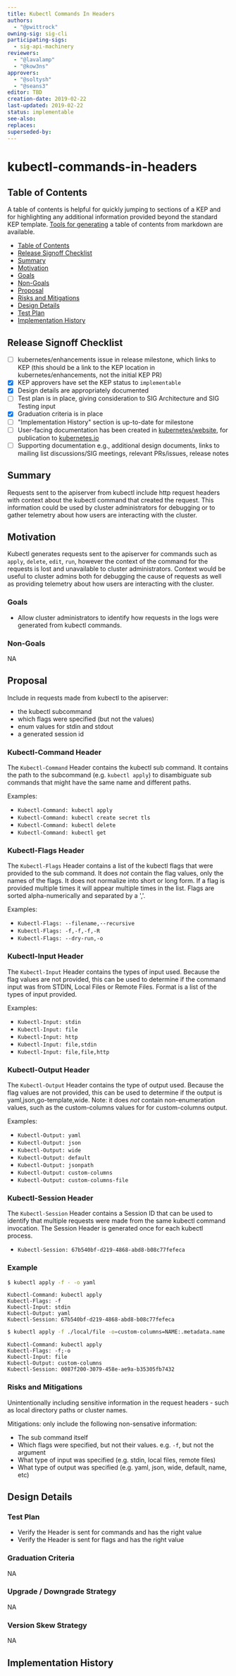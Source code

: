 ```yaml
---
title: Kubectl Commands In Headers
authors:
  - "@pwittrock"
owning-sig: sig-cli
participating-sigs:
  - sig-api-machinery
reviewers:
  - "@lavalamp"
  - "@kow3ns"
approvers:
  - "@soltysh"
  - "@seans3"
editor: TBD
creation-date: 2019-02-22
last-updated: 2019-02-22
status: implementable
see-also:
replaces:
superseded-by:
---
```


# kubectl-commands-in-headers


## Table of Contents

A table of contents is helpful for quickly jumping to sections of a KEP and for highlighting any additional information provided beyond the standard KEP template.
[Tools for generating][] a table of contents from markdown are available.

- [Table of Contents](#table-of-contents)
- [Release Signoff Checklist](#release-signoff-checklist)
- [Summary](#summary)
- [Motivation](#motivation)
- [Goals](#goals)
- [Non-Goals](#non-goals)
- [Proposal](#proposal)
- [Risks and Mitigations](#risks-and-mitigations)
- [Design Details](#design-details)
- [Test Plan](#test-plan)
- [Implementation History](#implementation-history)

[Tools for generating]: https://github.com/ekalinin/github-markdown-toc

## Release Signoff Checklist

- [ ] kubernetes/enhancements issue in release milestone, which links to KEP (this should be a link to the KEP location in kubernetes/enhancements, not the initial KEP PR)
- [x] KEP approvers have set the KEP status to `implementable`
- [x] Design details are appropriately documented
- [ ] Test plan is in place, giving consideration to SIG Architecture and SIG Testing input
- [x] Graduation criteria is in place
- [ ] "Implementation History" section is up-to-date for milestone
- [ ] User-facing documentation has been created in [kubernetes/website], for publication to [kubernetes.io]
- [ ] Supporting documentation e.g., additional design documents, links to mailing list discussions/SIG meetings, relevant PRs/issues, release notes

[kubernetes.io]: https://kubernetes.io/
[kubernetes/enhancements]: https://github.com/kubernetes/enhancements/issues
[kubernetes/kubernetes]: https://github.com/kubernetes/kubernetes
[kubernetes/website]: https://github.com/kubernetes/website

## Summary

Requests sent to the apiserver from kubectl include http request headers with context about the kubectl command that
created the request.  This information could be used by cluster administrators for debugging or
to gather telemetry about how users are interacting with the cluster.


## Motivation

Kubectl generates requests sent to the apiserver for commands such as `apply`, `delete`, `edit`, `run`, however
the context of the command for the requests is lost and unavailable to cluster administrators.  Context would be
useful to cluster admins both for debugging the cause of requests as well as providing telemetry about how users
are interacting with the cluster.

### Goals

- Allow cluster administrators to identify how requests in the logs were generated from
  kubectl commands.

### Non-Goals

NA

## Proposal

Include in requests made from kubectl to the apiserver:

- the kubectl subcommand
- which flags were specified (but not the values)
- enum values for stdin and stdout
- a generated session id

### Kubectl-Command Header

The `Kubectl-Command` Header contains the kubectl sub command.  It contains
the path to the subcommand (e.g. `kubectl apply`) to disambiguate sub commands
that might have the same name and different paths.

Examples:

- `Kubectl-Command: kubectl apply`
- `Kubectl-Command: kubectl create secret tls` 
- `Kubectl-Command: kubectl delete`
- `Kubectl-Command: kubectl get`

### Kubectl-Flags Header

The `Kubectl-Flags` Header contains a list of the kubectl flags that were provided to the sub
command.  It does *not* contain the flag values, only the names of the flags.  It
does not normalize into short or long form.  If a flag is provided multiple times
it will appear multiple times in the list.  Flags are sorted alpha-numerically and
separated by a ','.

Examples:

- `Kubectl-Flags: --filename,--recursive`
- `Kubectl-Flags: -f,-f,-f,-R` 
- `Kubectl-Flags: --dry-run,-o`

### Kubectl-Input Header

The `Kubectl-Input` Header contains the types of input used.  Because the flag values are not
provided, this can be used to determine if the command input was from STDIN, Local Files or
Remote Files.  Format is a list of the types of input provided.

Examples:

- `Kubectl-Input: stdin`
- `Kubectl-Input: file` 
- `Kubectl-Input: http`
- `Kubectl-Input: file,stdin`
- `Kubectl-Input: file,file,http`

### Kubectl-Output Header

The `Kubectl-Output` Header contains the type of output used.  Because the flag values are
not provided, this can be used to determine if the output is yaml,json,go-template,wide.
Note: it does *not* contain non-enumeration values, such as the custom-columns values for
for custom-columns output.

Examples:

- `Kubectl-Output: yaml`
- `Kubectl-Output: json`
- `Kubectl-Output: wide`
- `Kubectl-Output: default`
- `Kubectl-Output: jsonpath`
- `Kubectl-Output: custom-columns`
- `Kubectl-Output: custom-columns-file`

### Kubectl-Session Header

The `Kubectl-Session` Header contains a Session ID that can be used to identify that multiple
requests were made from the same kubectl command invocation.  The Session Header is generated
once for each kubectl process.

- `Kubectl-Session: 67b540bf-d219-4868-abd8-b08c77fefeca`

### Example

```sh
$ kubectl apply -f - -o yaml
```

```
Kubectl-Command: kubectl apply
Kubectl-Flags: -f
Kubectl-Input: stdin
Kubectl-Output: yaml
Kubectl-Session: 67b540bf-d219-4868-abd8-b08c77fefeca
```


```sh
$ kubectl apply -f ./local/file -o=custom-columns=NAME:.metadata.name
```

```
Kubectl-Command: kubectl apply
Kubectl-Flags: -f;-o
Kubectl-Input: file
Kubectl-Output: custom-columns
Kubectl-Session: 0087f200-3079-458e-ae9a-b35305fb7432
```

### Risks and Mitigations

Unintentionally including sensitive information in the request headers - such as local directory paths
or cluster names.

Mitigations: only include the following non-sensative information:

- The sub command itself
- Which flags were specified, but not their values.  e.g. `-f`, but not the argument
- What type of input was specified (e.g. stdin, local files, remote files)
- What type of output was specified (e.g. yaml, json, wide, default, name, etc)

## Design Details

### Test Plan

- Verify the Header is sent for commands and has the right value
- Verify the Header is sent for flags and has the right value

### Graduation Criteria

NA

### Upgrade / Downgrade Strategy

NA

### Version Skew Strategy

NA

## Implementation History


